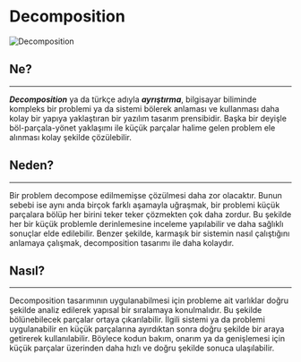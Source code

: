 # Decomposition
![Decomposition](https://imgyukle.com/f/2022/06/07/VQZFDN.png)

## Ne?
---
***Decomposition*** ya da türkçe adıyla ***ayrıştırma***, bilgisayar biliminde kompleks bir problemi ya da sistemi bölerek anlaması ve kullanması daha kolay bir yapıya yaklaştıran bir yazılım tasarım prensibidir. Başka bir deyişle böl-parçala-yönet yaklaşımı ile küçük parçalar halime gelen problem ele alınması kolay şekilde çözülebilir.

## Neden?
---
Bir problem decompose edilmemişse çözülmesi daha zor olacaktır. Bunun sebebi ise aynı anda birçok farklı aşamayla uğraşmak, bir problemi küçük parçalara bölüp her birini teker teker çözmekten çok daha zordur. Bu şekilde her bir küçük problemle derinlemesine inceleme yapılabilir ve daha sağlıklı sonuçlar elde edilebilir.
Benzer şekilde, karmaşık bir sistemin nasıl çalıştığını anlamaya çalışmak, decomposition tasarımı ile daha kolaydır.

## Nasıl?
---
Decomposition tasarımının uygulanabilmesi için probleme ait varlıklar doğru şekilde analiz edilerek yapısal bir sıralamaya konulmalıdır. Bu şekilde bölünebilecek parçalar ortaya çıkarılabilir. İlgili sistemi ya da problemi uygulanabilir en küçük parçalarına ayırdıktan sonra doğru şekilde bir araya getirerek kullanılabilir. Böylece kodun bakım, onarım ya da genişlemesi için küçük parçalar üzerinden daha hızlı ve doğru şekilde sonuca ulaşılabilir.
